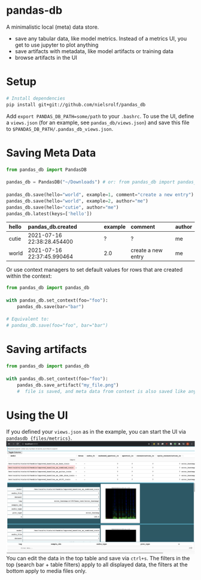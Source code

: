 # pandas-db

A minimalistic local (meta) data store.
- save any tabular data, like model metrics. Instead of a metrics UI, you get to use jupyter to plot anything
- save artifacts with metadata, like model artifacts or training data
- browse artifacts in the UI

# Setup
```sh
# Install dependencies
pip install git+git://github.com/nielsrolf/pandas_db
```
Add `export PANDAS_DB_PATH=some/path` to your `.bashrc`.
To use the UI, define a `views.json` (for an example, see `pandas_db/views.json`) and save this file to `$PANDAS_DB_PATH/.pandas_db_views.json`.

# Saving Meta Data

```python
from pandas_db import PandasDB

pandas_db = PandasDB("~/Downloads") # or: from pandas_db import pandas_db for using the defaukt path

pandas_db.save(hello="world", example=1, comment="create a new entry")
pandas_db.save(hello="world", example=2, author="me")
pandas_db.save(hello="cutie", author="me")
pandas_db.latest(keys=['hello'])
```
| hello   | pandas_db.created          | example   | comment            | author   |
|:--------|:---------------------------|:----------|:-------------------|:---------|
| cutie   | 2021-07-16 22:38:28.454400 | ?         | ?                  | me       |
| world   | 2021-07-16 22:37:45.990464 | 2.0       | create a new entry | me       |

Or use context managers to set default values for rows that are created within the context:
```python
from pandas_db import pandas_db

with pandas_db.set_context(foo="foo"):
    pandas_db.save(bar="bar")

# Equivalent to:
# pandas_db.save(foo="foo", bar="bar")
```

# Saving artifacts
```python
from pandas_db import pandas_db

with pandas_db.set_context(foo="foo"):
    pandas_db.save_artifact("my_file.png") 
    #  file is saved, and meta data from context is also saved like any tabular data

```

# Using the UI
If you defined your `views.json` as in the example, you can start the UI via `pandasdb {files/metrics}`.
![pandasdb ui](img/ui.png)
You can edit the data in the top table and save via `ctrl+s`. The filters in the top (search bar + table filters) apply to all displayed data, the filters at the bottom apply to media files only.